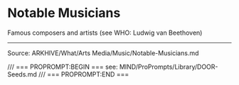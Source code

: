 # Notable Musicians

Famous composers and artists (see WHO: Ludwig van Beethoven)

---
Source: ARKHIVE/What/Arts Media/Music/Notable-Musicians.md

/// === PROPROMPT:BEGIN ===
see: MIND/ProPrompts/Library/DOOR-Seeds.md
/// === PROPROMPT:END ===
